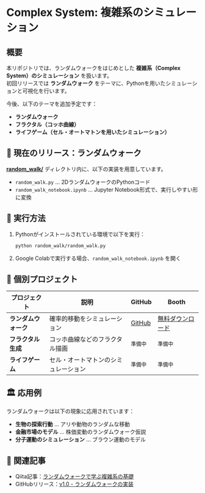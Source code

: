 # Complex System: 複雑系のシミュレーション

## 概要
本リポジトリでは、ランダムウォークをはじめとした **複雑系（Complex System）のシミュレーション** を扱います。  
初回リリースでは **ランダムウォーク** をテーマに、Pythonを用いたシミュレーションと可視化を行います。

今後、以下のテーマを追加予定です：
- **ランダムウォーク**
- **フラクタル（コッホ曲線）**
- **ライフゲーム（セル・オートマトンを用いたシミュレーション）**

## 📌 現在のリリース：ランダムウォーク
[**random_walk/**](./random_walk) ディレクトリ内に、以下の実装を用意しています。
- `random_walk.py` … 2DランダムウォークのPythonコード
- `random_walk_notebook.ipynb` … Jupyter Notebook形式で、実行しやすい形に変換

## 🚀 実行方法
1. Pythonがインストールされている環境で以下を実行：
   ```bash
   python random_walk/random_walk.py
   ```
2. Google Colabで実行する場合、`random_walk_notebook.ipynb` を開く

## 📂 個別プロジェクト
| プロジェクト | 説明 | GitHub | Booth |
|-------------|-----------------------------|--------------------------------|---------------------------|
| **ランダムウォーク** | 確率的移動をシミュレーション | [GitHub](random_walk/) | [無料ダウンロード](https://complex-dynamics.booth.pm/items/6457102) |
| **フラクタル生成** | コッホ曲線などのフラクタル描画 | `準備中` | `準備中` |
| **ライフゲーム** | セル・オートマトンのシミュレーション | `準備中` | `準備中` |

## 🏛 応用例
ランダムウォークは以下の現象に応用されています：
- **生物の探索行動** … アリや動物のランダムな移動
- **金融市場のモデル** … 株価変動のランダムウォーク仮説
- **分子運動のシミュレーション** … ブラウン運動のモデル

## 🔗 関連記事
- Qiita記事：[ランダムウォークで学ぶ複雑系の基礎](https://qiita.com/ry033rdqiita/items/0f5c99c90080f88d1860)
- GitHubリリース：[v1.0 - ランダムウォークの実装](https://github.com/Ry02024/Complex-System/tree/main/random_walk)
